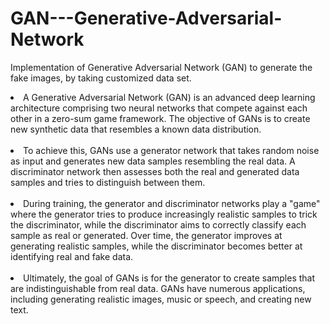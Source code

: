 # GAN---Generative-Adversarial-Network
Implementation of Generative Adversarial Network (GAN) to generate the fake images, by taking customized data set.

<li>
  A Generative Adversarial Network (GAN) is an advanced deep learning architecture comprising two neural networks that compete against each other in a zero-sum   game framework. The objective of GANs is to create new synthetic data that resembles a known data distribution.
</li>
<br>
<li>
To achieve this, GANs use a generator network that takes random noise as input and generates new data samples resembling the real data. A discriminator network then assesses both the real and generated data samples and tries to distinguish between them.
</li>
<br>

<li>
During training, the generator and discriminator networks play a "game" where the generator tries to produce increasingly realistic samples to trick the discriminator, while the discriminator aims to correctly classify each sample as real or generated. Over time, the generator improves at generating realistic samples, while the discriminator becomes better at identifying real and fake data.
</li>
<br>
<li>
Ultimately, the goal of GANs is for the generator to create samples that are indistinguishable from real data. GANs have numerous applications, including generating realistic images, music or speech, and creating new text.
</li>
<br>
